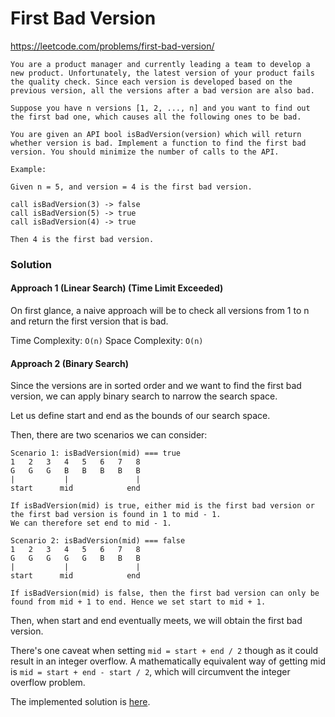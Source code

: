 # First Bad Version

https://leetcode.com/problems/first-bad-version/

```
You are a product manager and currently leading a team to develop a new product. Unfortunately, the latest version of your product fails the quality check. Since each version is developed based on the previous version, all the versions after a bad version are also bad.

Suppose you have n versions [1, 2, ..., n] and you want to find out the first bad one, which causes all the following ones to be bad.

You are given an API bool isBadVersion(version) which will return whether version is bad. Implement a function to find the first bad version. You should minimize the number of calls to the API.

Example:

Given n = 5, and version = 4 is the first bad version.

call isBadVersion(3) -> false
call isBadVersion(5) -> true
call isBadVersion(4) -> true

Then 4 is the first bad version.
```

### Solution

#### Approach 1 (Linear Search) (Time Limit Exceeded)

On first glance, a naive approach will be to check all versions from 1 to n and return the first version that is bad.

Time Complexity: `O(n)`
Space Complexity: `O(n)`

#### Approach 2 (Binary Search)

Since the versions are in sorted order and we want to find the first bad version, we can apply binary search to narrow the search space.

Let us define start and end as the bounds of our search space.

Then, there are two scenarios we can consider:

```
Scenario 1: isBadVersion(mid) === true
1   2   3   4   5   6   7   8
G   G   G   B   B   B   B   B
|           |               |
start      mid            end

If isBadVersion(mid) is true, either mid is the first bad version or the first bad version is found in 1 to mid - 1.
We can therefore set end to mid - 1.
```

```
Scenario 2: isBadVersion(mid) === false
1   2   3   4   5   6   7   8
G   G   G   G   G   B   B   B
|           |               |
start      mid            end

If isBadVersion(mid) is false, then the first bad version can only be found from mid + 1 to end. Hence we set start to mid + 1.
```

Then, when start and end eventually meets, we will obtain the first bad version.

There's one caveat when setting `mid = start + end / 2` though as it could result in an integer overflow.
A mathematically equivalent way of getting mid is `mid = start + end - start / 2`, which will circumvent the integer overflow problem.

The implemented solution is [here](firstBadVersion.js).
